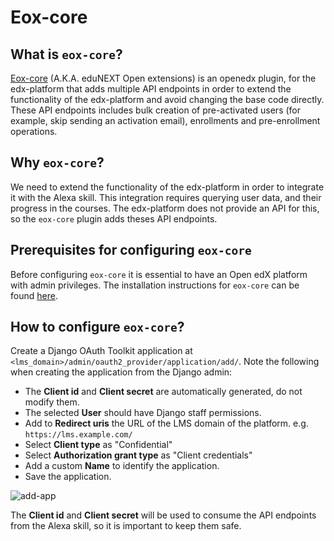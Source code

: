# Eox-core

## What is `eox-core`?

[Eox-core](https://github.com/eduNEXT/eox-core/) (A.K.A. eduNEXT Open
extensions) is an openedx plugin, for the edx-platform that adds multiple API
endpoints in order to extend the functionality of the edx-platform and avoid
changing the base code directly. These API endpoints includes bulk creation of
pre-activated users (for example, skip sending an activation email),
enrollments and pre-enrollment operations.

## Why `eox-core`?

We need to extend the functionality of the edx-platform in order to integrate
it with the Alexa skill. This integration requires querying user data, and
their progress in the courses. The edx-platform does not provide an API for
this, so the `eox-core` plugin adds theses API endpoints.

## Prerequisites for configuring `eox-core`

Before configuring `eox-core` it is essential to have an Open edX platform
with admin privileges. The installation instructions for `eox-core` can be found
[here](https://github.com/eduNEXT/eox-core/).

## How to configure `eox-core`?

Create a Django OAuth Toolkit application at `<lms_domain>/admin/oauth2_provider/application/add/`.
Note the following when creating the application from the Django admin:

- The **Client id** and **Client secret** are automatically generated, do
  not modify them.
- The selected **User** should have Django staff permissions.
- Add to **Redirect uris** the URL of the LMS domain of the platform. e.g. `https://lms.example.com/`
- Select **Client type** as "Confidential"
- Select **Authorization grant type** as "Client credentials"
- Add a custom **Name** to identify the application.
- Save the application.

![add-app](https://github.com/eduNEXT/openedx-alexa-adaptor-template/assets/64033729/b7f28637-d83c-4f46-918b-8ec8f0f0831c)

The **Client id** and **Client secret** will be used to consume the API
endpoints from the Alexa skill, so it is important to keep them safe.
